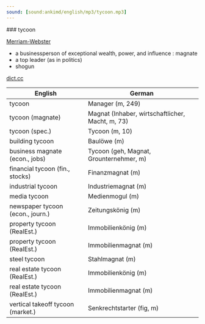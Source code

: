```yaml
---
sound: [sound:ankimd/english/mp3/tycoon.mp3]
---
```


\### tycoon

[Merriam-Webster](https://www.merriam-webster.com/dictionary/tycoon)

- a businessperson of exceptional wealth, power, and influence : magnate
- a top leader (as in politics)
- shogun

[dict.cc](https://www.dict.cc/tycoon)

| English        | German       |
| -------------- | ------------ |
| tycoon | Manager (m, 249) |
| tycoon (magnate) | Magnat (Inhaber, wirtschaftlicher, Macht, m, 73) |
| tycoon (spec.) | Tycoon (m, 10) |
| building tycoon | Baulöwe (m) |
| business magnate (econ., jobs) | Tycoon (geh, Magnat, Grounternehmer, m) |
| financial tycoon (fin., stocks) | Finanzmagnat (m) |
| industrial tycoon | Industriemagnat (m) |
| media tycoon | Medienmogul (m) |
| newspaper tycoon (econ., journ.) | Zeitungskönig (m) |
| property tycoon (RealEst.) | Immobilienkönig (m) |
| property tycoon (RealEst.) | Immobilienmagnat (m) |
| steel tycoon | Stahlmagnat (m) |
| real estate tycoon (RealEst.) | Immobilienkönig (m) |
| real estate tycoon (RealEst.) | Immobilienmagnat (m) |
| vertical takeoff tycoon (market.) | Senkrechtstarter (fig, m) |
